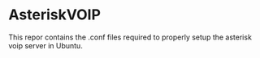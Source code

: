 # AsteriskVOIP

This repor contains the .conf files required to properly setup the asterisk voip server in Ubuntu.
